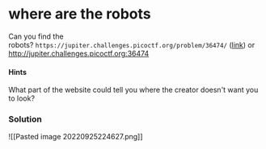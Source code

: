 # where are the robots
Can you find the robots? `https://jupiter.challenges.picoctf.org/problem/36474/` ([link](https://jupiter.challenges.picoctf.org/problem/36474/)) or http://jupiter.challenges.picoctf.org:36474

#### Hints
What part of the website could tell you where the creator doesn't want you to look?

### Solution
![[Pasted image 20220925224627.png]]